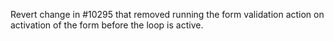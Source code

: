Revert change in #10295 that removed running the form validation action on activation of the form before the loop is active.